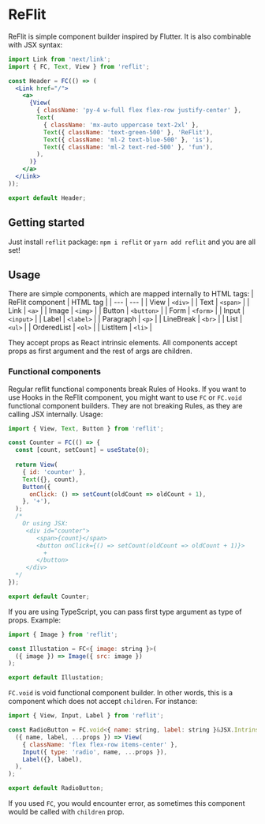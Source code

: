 # ReFlit
ReFlit is simple component builder inspired by Flutter. It is also combinable with JSX syntax:
```jsx
import Link from 'next/link';
import { FC, Text, View } from 'reflit';

const Header = FC(() => (
  <Link href="/">
    <a>
      {View(
        { className: 'py-4 w-full flex flex-row justify-center' },
        Text(
          { className: 'mx-auto uppercase text-2xl' },
          Text({ className: 'text-green-500' }, 'ReFlit'),
          Text({ className: 'ml-2 text-blue-500' }, 'is'),
          Text({ className: 'ml-2 text-red-500' }, 'fun'),
        ),
      )}
    </a>
  </Link>
));

export default Header;
```

## Getting started
Just install `reflit` package: `npm i reflit` or `yarn add reflit` and you are all set!

## Usage
There are simple components, which are mapped internally to HTML tags:
| ReFlit component | HTML tag |
| --- | --- |
| View | `<div>` |
| Text | `<span>` |
| Link | `<a>` |
| Image | `<img>` |
| Button | `<button>` |
| Form | `<form>` |
| Input | `<input>` |
| Label | `<label>` |
| Paragraph | `<p>` |
| LineBreak | `<br>` |
| List | `<ul>` |
| OrderedList | `<ol>` |
| ListItem | `<li>` |

They accept props as React intrinsic elements. All components accept props as first argument and the rest of args are children.


### Functional components
Regular reflit functional components break Rules of Hooks.
If you want to use Hooks in the ReFlit component, you might want to use `FC` or `FC.void` functional component builders.
They are not breaking Rules, as they are calling JSX internally. Usage:
```jsx
import { View, Text, Button } from 'reflit';

const Counter = FC(() => {
  const [count, setCount] = useState(0);
  
  return View(
    { id: 'counter' },
    Text({}, count),
    Button({
      onClick: () => setCount(oldCount => oldCount + 1),
    }, '+'), 
  );
  /*
    Or using JSX:
     <div id="counter">
        <span>{count}</span>
        <button onClick={() => setCount(oldCount => oldCount + 1)}>
          +
        </button>
     </div>
  */
});

export default Counter;
```
If you are using TypeScript, you can pass first type argument as type of props. Example:
```jsx
import { Image } from 'reflit';

const Illustation = FC<{ image: string }>(
  ({ image }) => Image({ src: image })
);

export default Illustation;
```

`FC.void` is void functional component builder. In other words, this is a component which does not accept `children`. For instance:
```jsx
import { View, Input, Label } from 'reflit';

const RadioButton = FC.void<{ name: string, label: string }&JSX.IntrinsicElements['input']>(
  ({ name, label, ...props }) => View(
    { className: 'flex flex-row items-center' },
    Input({ type: 'radio', name, ...props }),
    Label({}, label),
  ),
);

export default RadioButton;
```
If you used `FC`, you would encounter error, as sometimes this component would be called with `children` prop.

